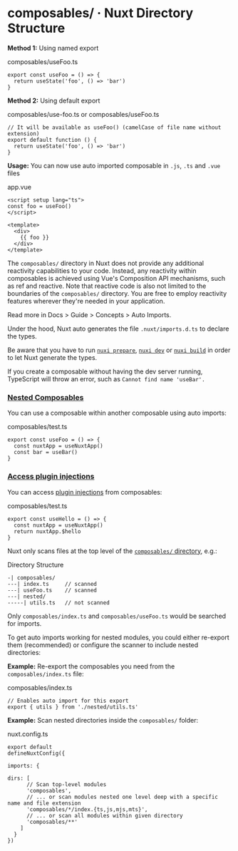 # composables/ · Nuxt Directory Structure

**Method 1:** Using named export

composables/useFoo.ts

```
export const useFoo = () => {
  return useState('foo', () => 'bar')
}

```

**Method 2:** Using default export

composables/use-foo.ts or composables/useFoo.ts

```
// It will be available as useFoo() (camelCase of file name without extension)
export default function () {
  return useState('foo', () => 'bar')
}

```

**Usage:** You can now use auto imported composable in `.js`, `.ts` and `.vue` files

app.vue

```
<script setup lang="ts">
const foo = useFoo()
</script>

<template>
  <div>
    {{ foo }}
  </div>
</template>

```

The `composables/` directory in Nuxt does not provide any additional reactivity capabilities to your code. Instead, any reactivity within composables is achieved using Vue's Composition API mechanisms, such as ref and reactive. Note that reactive code is also not limited to the boundaries of the `composables/` directory. You are free to employ reactivity features wherever they're needed in your application.

Read more in Docs > Guide > Concepts > Auto Imports.

Under the hood, Nuxt auto generates the file `.nuxt/imports.d.ts` to declare the types.

Be aware that you have to run [`nuxi prepare`](https://nuxt.com/docs/api/commands/prepare), [`nuxi dev`](https://nuxt.com/docs/api/commands/dev) or [`nuxi build`](https://nuxt.com/docs/api/commands/build) in order to let Nuxt generate the types.

If you create a composable without having the dev server running, TypeScript will throw an error, such as `Cannot find name 'useBar'.`

### [Nested Composables](#nested-composables)

You can use a composable within another composable using auto imports:

composables/test.ts

```
export const useFoo = () => {
  const nuxtApp = useNuxtApp()
  const bar = useBar()
}

```

### [Access plugin injections](#access-plugin-injections)

You can access [plugin injections](about:/docs/guide/directory-structure/plugins#providing-helpers) from composables:

composables/test.ts

```
export const useHello = () => {
  const nuxtApp = useNuxtApp()
  return nuxtApp.$hello
}

```

Nuxt only scans files at the top level of the [`composables/` directory](https://nuxt.com/docs/guide/directory-structure/composables), e.g.:

Directory Structure

```
-| composables/
---| index.ts     // scanned
---| useFoo.ts    // scanned
---| nested/
-----| utils.ts   // not scanned

```

Only `composables/index.ts` and `composables/useFoo.ts` would be searched for imports.

To get auto imports working for nested modules, you could either re-export them (recommended) or configure the scanner to include nested directories:

**Example:** Re-export the composables you need from the `composables/index.ts` file:

composables/index.ts

```
// Enables auto import for this export
export { utils } from './nested/utils.ts'

```

**Example:** Scan nested directories inside the `composables/` folder:

nuxt.config.ts

```
export default
defineNuxtConfig({

imports: {

dirs: [
      // Scan top-level modules
      'composables',
      // ... or scan modules nested one level deep with a specific name and file extension
      'composables/*/index.{ts,js,mjs,mts}',
      // ... or scan all modules within given directory
      'composables/**'
    ]
  }
})

```

